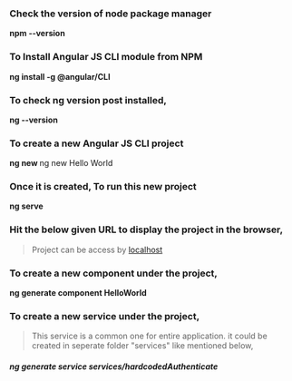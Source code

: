 ### Check the version of node package manager
**npm --version**

### To Install Angular JS CLI module from NPM
**ng install -g @angular/CLI**

### To check ng version post installed,
**ng --version**

### To create a new Angular JS CLI project
**ng new <project name>**
ng new Hello World

### Once it is created, To run this new project 
**ng serve**

### Hit the below given URL to display the project in the browser,
> Project can be access by [localhost](http://localhost:4200)


### To create a new component under the project,
**ng generate component HelloWorld**


### To create a new service under the project,
> This service is a common one for entire application. it could be created in seperate folder "services" like mentioned below,
##### ng generate service services/hardcodedAuthenticate

